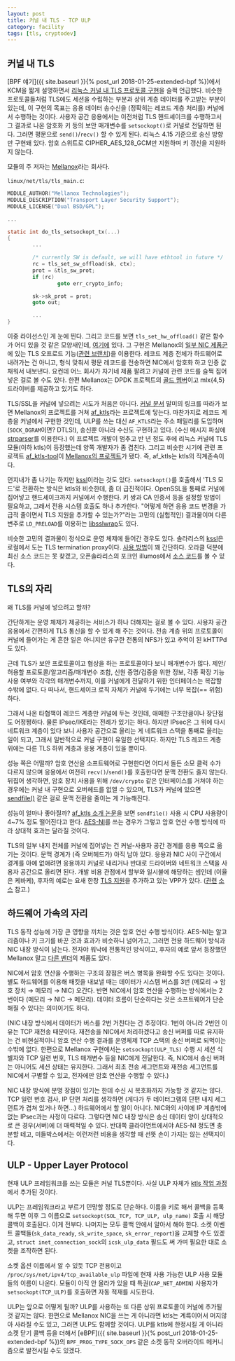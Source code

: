 ```yaml
---
layout: post
title: 커널 내 TLS - TCP ULP
category: facility
tags: [tls, cryptodev]
---
```

## 커널 내 TLS

[BPF 얘기]({{ site.baseurl }}{% post_url 2018-01-25-extended-bpf %})에서 KCM을 짧게 설명하면서 [리눅스 커널 내 TLS 프로토콜 구현](https://wariua.cafe24.com/wiki/Documentation/networking/tls.txt)을 슬쩍 언급했다. 비슷한 프로토콜들처럼 TLS에도 세션을 수립하는 부분과 상위 계층 데이터를 주고받는 부분이 있는데, 이 구현의 목표는 응용 데이터 송수신을 (정확히는 레코드 계층 처리를) 커널에서 수행하는 것이다. 사용자 공간 응용에서는 이전처럼 TLS 핸드셰이크를 수행하고서 그 결과로 나온 암호화 키 등의 보안 매개변수를 `setsockopt()`로 커널로 전달하면 된다. 그러면 평문으로 `send()`/`recv()` 할 수 있게 된다. 리눅스 4.15 기준으로 송신 방향만 구현돼 있다. 암호 스위트로 CIPHER_AES_128_GCM만 지원하며 키 갱신을 지원하지 않는다.

모듈의 주 저자는 [Mellanox](http://www.mellanox.com/)라는 회사다.

`linux/net/tls/tls_main.c`:
```c
MODULE_AUTHOR("Mellanox Technologies");
MODULE_DESCRIPTION("Transport Layer Security Support");
MODULE_LICENSE("Dual BSD/GPL");

...

static int do_tls_setsockopt_tx(...)
{
        ...

        /* currently SW is default, we will have ethtool in future */
        rc = tls_set_sw_offload(sk, ctx);
        prot = &tls_sw_prot;
        if (rc)
                goto err_crypto_info;

        sk->sk_prot = prot;
        goto out;

        ...
}
```

이중 라이선스인 게 눈에 띈다. 그리고 코드를 보면 `tls_set_hw_offload()` 같은 함수가 어디 있을 것 같은 모양새인데, [여기에](https://github.com/Mellanox/tls-offload/blob/tls_device_v3/net/tls/tls_device.c) 있다. 그 구현은 Mellanox의 [일부 NIC 제품군](http://www.mellanox.com/page/programmable_network_adapters)에 있는 TLS 오프로드 기능([관련 브랜치](https://github.com/Mellanox/tls-offload/tree/tls_device_v3))을 이용한다. 레코드 계층 전체가 하드웨어로 내려가는 건 아니고, 형식 맞춰서 평문 레코드를 전송하면 NIC에서 암호화 하고 인증 값 채워서 내보낸다. 요컨데 어느 회사가 자기네 제품 팔려고 커널에 관련 코드를 슬쩍 집어넣은 걸로 볼 수도 있다. 한편 Mellanox는 DPDK 프로젝트의 [골드 멤버](http://dpdk.org/about)이고 mlx{4,5} 드라이버를 제공하고 있기도 하다.

TLS/SSL을 커널에 넣으려는 시도가 처음은 아니다. [커널 문서](https://wariua.cafe24.com/wiki/Documentation/networking/tls.txt) 말미의 링크를 따라가 보면 Mellanox의 프로젝트를 거쳐 [af_ktls](https://github.com/ktls/af_ktls)라는 프로젝트에 닿는다. 마찬가지로 레코드 계층을 커널에서 구현한 것인데, ULP를 쓰는 대신 `AF_KTLS`라는 주소 패밀리를 도입하며 (`SOCK_DGRAM`이면? DTLS!), 송신뿐 아니라 수신도 구현하고 있다. (수신 메시지 파싱에 [strparser](https://wariua.cafe24.com/wiki/Documentation/networking/strparser.txt)를 이용한다.) 이 프로젝트 개발이 멈추고 반 년 정도 후에 리눅스 커널에 TLS 모듈(이하 ktls)이 등장했는데 양쪽 개발자가 좀 겹친다. 그리고 비슷한 시기에 관련 프로젝트 [af_ktls-tool](https://github.com/ktls/af_ktls-tool)이 [Mellanox의 프로젝트](https://github.com/Mellanox/tls-af_ktls_tool)가 됐다. 즉, af_ktls는 ktls의 직계존속이다.

먼지내가 좀 나기는 하지만 [kssl](http://www.ksl.ci.kyutech.ac.jp/~kourai/research/kssl/kssl.html)이라는 것도 있다. `setsockopt()`를 호출해서 'TLS 모드'로 전환하는 방식은 ktls와 비슷한데, 좀 더 급진적이다. OpenSSL을 통째로 커널에 집어넣고 핸드셰이크까지 커널에서 수행한다. 키 쌍과 CA 인증서 등을 설정할 방법이 필요하고, 그래서 전용 시스템 호출도 하나 추가한다. "어떻게 하면 응용 코드 변경을 가급적 줄이면서 TLS 지원을 추가할 수 있는가?"라는 고민의 (실험적인) 결과물이며 다른 변주로 `LD_PRELOAD`를 이용하는 [libsslwrap](http://www.ksl.ci.kyutech.ac.jp/~kourai/research/libsslwrap/libsslwrap.html)도 있다.

비슷한 고민의 결과물이 정식으로 운영 체제에 들어간 경우도 있다. 솔라리스의 [kssl](https://docs.oracle.com/cd/E36784_01/html/E36883/kssl-5.html)은 로컬에서 도는 TLS termination proxy이다. [사용 방법](http://www.c0t0d0s0.org/archives/5575-Less-known-Solaris-Features-kssl.html)이 꽤 간단하다. 오라클 덕분에 최신 소스 코드는 못 찾겠고, 오픈솔라리스의 포크인 illumos에서 [소스 코드](http://src.illumos.org/source/xref/illumos-gate/usr/src/uts/common/inet/kssl/)를 볼 수 있다.

## TLS의 자리

왜 TLS를 커널에 넣으려고 할까?

간단하게는 운영 체제가 제공하는 서비스가 하나 더해지는 걸로 볼 수 있다. 사용자 공간 응용에서 간편하게 TLS 통신을 할 수 있게 해 주는 것이다. 전송 계층 위의 프로토콜이 커널에 들어가는 게 흔한 일은 아니지만 유구한 전통의 NFS가 있고 추억이 된 kHTTPd도 있다.

근데 TLS가 보안 프로토콜이고 협상을 하는 프로토콜이다 보니 매개변수가 많다. 제안/허용할 프로토콜/알고리즘/매개변수 조합, 신원 증명/검증을 위한 정보, 각종 확장 기능 사용 여부와 각각의 매개변수까지, 이를 커널에게 전달하기 위한 인터페이스는 복잡할 수밖에 없다. 다 떠나서, 핸드셰이크 로직 자체가 커널에 두기에는 너무 복잡(== 위험)하다.

그래서 나온 타협책이 레코드 계층만 커널에 두는 것인데, 애매한 구조만큼이나 장단점도 어정쩡하다. 물론 IPsec/IKE라는 전례가 있기는 하다. 하지만 IPsec은 그 위에 다시 네트워크 계층이 있다 보니 사용자 공간으로 올리는 게 네트워크 스택을 통째로 올리는 일이 되고, 그래서 일반적으로 커널 구현이 유일한 선택지다. 하지만 TLS 레코드 계층 위에는 다른 TLS 하위 계층과 응용 계층이 있을 뿐이다.

성능 쪽은 어떨까? 암호 연산을 소프트웨어로 구현한다면 어디서 돌든 소모 클럭 수가 다르지 않으며 응용에서 여전히 `recv()`/`send()`를 호출한다면 문맥 전환도 줄지 않는다. 뒤집어 생각하면, 암호 장치 사용을 위해 `/dev/crypto` 같은 인터페이스를 거쳐야 하는 경우에는 커널 내 구현으로 오버헤드를 없앨 수 있으며, TLS가 커널에 있으면 [sendfile()](https://github.com/wariua/manpages-ko/wiki/sendfile%282%29) 같은 걸로 문맥 전환을 줄이는 게 가능해진다.

성능이 얼마나 좋아질까? [af_ktls 소개 논문](https://netdevconf.org/1.2/papers/ktls.pdf)을 보면 `sendfile()` 사용 시 CPU 사용량이 4~7% 정도 떨어진다고 한다. [AES-NI](https://ko.wikipedia.org/wiki/AES-NI)를 쓰는 경우가 그렇고 암호 연산 수행 방식에 따라 상대적 효과는 달라질 것이다.

TLS의 일부 내지 전체를 커널에 집어넣는 건 커널-사용자 공간 경계를 응용 쪽으로 옮기는 것이다. 문맥 경계가 (즉 오버헤드가) 아직 남아 있다. 응용과 NIC 사이 구간에서 경계를 아예 없애려면 응용까지 커널로 내리거나 반대로 드라이버와 네트워크 스택을 사용자 공간으로 올리면 된다. 개발 비용 관점에서 할부와 일시불에 해당하는 셈인데 (이율은 케바케), 후자의 예로는 요새 한창 [TLS 지원](https://wiki.fd.io/view/VPP/HostStack/TLS)을 추가하고 있는 VPP가 있다. ([관련](https://gerrit.fd.io/r/gitweb?p=vpp.git;a=tree;f=src/vnet/tls;h=1f2349ea297d7fdffd348383d69d0ab2913c12e8;hb=HEAD) [소](https://gerrit.fd.io/r/gitweb?p=vpp.git;a=tree;f=src/plugins/tlsmbedtls;h=b5806ecac0d1249be0c7995e6d62ce34054bbcaf;hb=HEAD)[스](https://gerrit.fd.io/r/gitweb?p=vpp.git;a=tree;f=src/plugins/tlsopenssl;h=50e37d2edea527af92e89e190076ee720a7648a4;hb=HEAD) 참고.)

## 하드웨어 가속의 자리

TLS 동작 성능에 가장 큰 영향을 끼치는 것은 암호 연산 수행 방식이다. AES-NI는 알고리즘이나 키 크기를 바꾼 것과 효과가 비슷하니 넘어가고, 그러면 전용 하드웨어 방식과 NIC 내장 방식이 남는다. 전자야 워낙에 전통적인 방식이고, 후자의 예로 앞서 등장했던 Mellanox 말고 [다른 벤더](http://interfacemasters.com/products/nics/encryption-nics/)의 제품도 있다.

NIC에서 암호 연산을 수행하는 구조의 장점은 버스 병목을 완화할 수도 있다는 것이다. 별도 하드웨어를 이용해 패킷을 내보낼 때는 데이터가 시스템 버스를 3번 (메모리 &rarr; 암호 장치 &rarr; 메모리 &rarr; NIC) 오간다. 반면 NIC에서 암호 연산을 수행하는 방식에서는 2번이다 (메모리 &rarr; NIC &rarr; 메모리). 데이터 흐름이 단순하다는 것은 소프트웨어가 단순해질 수 있다는 의미이기도 하다.

(NIC 내장 방식에서 데이터가 버스를 2번 거친다는 건 추정이다. 1번이 아니라 2번인 이유는 TCP 재전송 때문이다. 재전송을 NIC에서 처리하겠다고 송신 버퍼를 따로 유지하는 건 비현실적이니 암호 연산 수행 결과를 운영체제 TCP 스택의 송신 버퍼로 되먹이는 수밖에 없다. 한편으로 Mellanox 구현에서는 `setsockopt(ULP_TLS)` 수행 시 세션 식별자와 TCP 일련 번호, TLS 매개변수 등을 NIC에게 전달한다. 즉, NIC에서 송신 버퍼는 아니어도 세션 상태는 유지한다. 그래서 최초 전송 세그먼트와 재전송 세그먼트를 NIC에서 구별할 수 있고, 전자에만 암호 연산을 수행할 수 있다.)

NIC 내장 방식에 분명 장점이 있기는 한데 수신 시 복호화까지 가능할 것 같지는 않다. TCP 일련 번호 검사, IP 단편 처리를 생각하면 (게다가 두 데이터그램의 단편 내지 세그먼트가 겹쳐 있거나 하면...) 하드웨어에서 할 일이 아니다. NIC와의 사이에 IP 계층밖에 없는 IPsec과는 사정이 다르다. 그렇다면 NIC 내장 방식은 송신 데이터 양이 상대적으로 큰 경우(서버)에 더 매력적일 수 있다. 반대쪽 클라이언트에서야 AES-NI 정도면 충분할 테고, 미들박스에서는 이런저런 비용을 생각할 때 선뜻 손이 가지는 않는 선택지이다.

## ULP - Upper Layer Protocol

현재 ULP 프레임워크를 쓰는 모듈은 커널 TLS뿐이다. 사실 ULP 자체가 [ktls 작업 과정](https://github.com/Mellanox/tls-offload/commit/30ba54c)에서 추가된 것이다.

ULP는 프레임워크라고 부르기 민망할 정도로 단순하다. 이름을 키로 해서 콜백을 등록해 두면 이후 그 이름으로 `setsockopt(SOL_TCP, TCP_ULP, ulp_name)` 호출 시 해당 콜백이 호출된다. 이게 전부다. 나머지는 모두 콜백 안에서 알아서 해야 한다. 소켓 이벤트 콜백들(`sk_data_ready`, `sk_write_space`, `sk_error_report`)을 교체할 수도 있겠고, `struct inet_connection_sock`의 `icsk_ulp_data` 필드도 써 가며 필요한 대로 소켓을 조작하면 된다.

소켓 옵션 이름에서 알 수 있듯 TCP 전용이고 `/proc/sys/net/ipv4/tcp_available_ulp` 파일에 현재 사용 가능한 ULP 사용 모듈들의 이름이 나온다. 모듈이 아직 안 올라가 있을 때 특권(`CAP_NET_ADMIN`) 사용자가 `setsockopt(TCP_ULP)`를 호출하면 자동 적재를 시도한다.

ULP는 앞으로 어떻게 될까? ULP를 사용하는 또 다른 상위 프로토콜이 커널에 추가될 것 같지는 않다. 한편으로 Mellanox NIC을 쓰는 게 아니라면 ktls는 계륵이어서 머지않아 사라질 수도 있고, 그러면 ULP도 함께할 것이다. ULP를 ktls에 한정시킬 게 아니라 소켓 닫기 콜백 등을 더해서 [eBPF]({{ site.baseurl }}{% post_url 2018-01-25-extended-bpf %})의 `BPF_PROG_TYPE_SOCK_OPS` 같은 소켓 동작 오버라이드 메커니즘으로 발전시킬 수도 있겠다.
